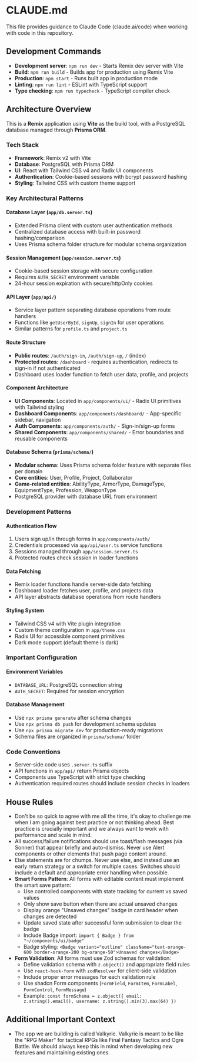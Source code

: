 # CLAUDE.md

This file provides guidance to Claude Code (claude.ai/code) when working with code in this repository.

## Development Commands

- **Development server**: `npm run dev` - Starts Remix dev server with Vite
- **Build**: `npm run build` - Builds app for production using Remix Vite
- **Production**: `npm start` - Runs built app in production mode
- **Linting**: `npm run lint` - ESLint with TypeScript support
- **Type checking**: `npm run typecheck` - TypeScript compiler check

## Architecture Overview

This is a **Remix** application using **Vite** as the build tool, with a PostgreSQL database managed through **Prisma ORM**.

### Tech Stack
- **Framework**: Remix v2 with Vite
- **Database**: PostgreSQL with Prisma ORM
- **UI**: React with Tailwind CSS v4 and Radix UI components
- **Authentication**: Cookie-based sessions with bcrypt password hashing
- **Styling**: Tailwind CSS with custom theme support

### Key Architectural Patterns

#### Database Layer (`app/db.server.ts`)
- Extended Prisma client with custom user authentication methods
- Centralized database access with built-in password hashing/comparison
- Uses Prisma schema folder structure for modular schema organization

#### Session Management (`app/session.server.ts`)
- Cookie-based session storage with secure configuration
- Requires `AUTH_SECRET` environment variable
- 24-hour session expiration with secure/httpOnly cookies

#### API Layer (`app/api/`)
- Service layer pattern separating database operations from route handlers
- Functions like `getUserById`, `signUp`, `signIn` for user operations
- Similar patterns for `profile.ts` and `project.ts`

#### Route Structure
- **Public routes**: `/auth/sign-in`, `/auth/sign-up`, `/` (index)
- **Protected routes**: `/dashboard` - requires authentication, redirects to sign-in if not authenticated
- Dashboard uses loader function to fetch user data, profile, and projects

#### Component Architecture
- **UI Components**: Located in `app/components/ui/` - Radix UI primitives with Tailwind styling
- **Dashboard Components**: `app/components/dashboard/` - App-specific sidebar, navigation
- **Auth Components**: `app/components/auth/` - Sign-in/sign-up forms
- **Shared Components**: `app/components/shared/` - Error boundaries and reusable components

#### Database Schema (`prisma/schema/`)
- **Modular schema**: Uses Prisma schema folder feature with separate files per domain
- **Core entities**: User, Profile, Project, Collaborator
- **Game-related entities**: AbilityType, ArmorType, DamageType, EquipmentType, Profession, WeaponType
- PostgreSQL provider with database URL from environment

### Development Patterns

#### Authentication Flow
1. Users sign up/in through forms in `app/components/auth/`
2. Credentials processed via `app/api/user.ts` service functions
3. Sessions managed through `app/session.server.ts`
4. Protected routes check session in loader functions

#### Data Fetching
- Remix loader functions handle server-side data fetching
- Dashboard loader fetches user, profile, and projects data
- API layer abstracts database operations from route handlers

#### Styling System
- Tailwind CSS v4 with Vite plugin integration
- Custom theme configuration in `app/theme.css`
- Radix UI for accessible component primitives
- Dark mode support (default theme is dark)

### Important Configuration

#### Environment Variables
- `DATABASE_URL`: PostgreSQL connection string
- `AUTH_SECRET`: Required for session encryption

#### Database Management
- Use `npx prisma generate` after schema changes
- Use `npx prisma db push` for development schema updates
- Use `npx prisma migrate dev` for production-ready migrations
- Schema files are organized in `prisma/schema/` folder

### Code Conventions
- Server-side code uses `.server.ts` suffix
- API functions in `app/api/` return Prisma objects
- Components use TypeScript with strict type checking
- Authentication required routes should include session checks in loaders

## House Rules
- Don't be so quick to agree with me all the time, it's okay to challenge me when I am going against best practice or not thinking ahead. Best practice is crucially important and we always want to work with performance and scale in mind.
- All success/failure notifications should use toast/flash messages (via Sonner) that appear briefly and auto-dismiss. Never use Alert components or other elements that push page content around.
- Else statements are for chumps. Never use else, and instead use an early return strategy or a switch for multiple cases. Switches should include a default and appropriate error handling when possible.
- **Smart Forms Pattern**: All forms with editable content must implement the smart save pattern:
  - Use controlled components with state tracking for current vs saved values
  - Only show save button when there are actual unsaved changes
  - Display orange "Unsaved changes" badge in card header when changes are detected
  - Update saved state after successful form submission to clear the badge
  - Include Badge import: `import { Badge } from "~/components/ui/badge"`
  - Badge styling: `<Badge variant="outline" className="text-orange-600 border-orange-200 bg-orange-50">Unsaved changes</Badge>`
- **Form Validation**: All forms must use Zod schemas for validation:
  - Define validation schema with `z.object()` and appropriate field rules
  - Use `react-hook-form` with `zodResolver` for client-side validation
  - Include proper error messages for each validation rule
  - Use shadcn Form components (`FormField`, `FormItem`, `FormLabel`, `FormControl`, `FormMessage`)
  - Example: `const formSchema = z.object({ email: z.string().email(), username: z.string().min(3).max(64) })`

## Additional Important Context
- The app we are building is called Valkyrie. Valkyrie is meant to be like the "RPG Maker" for tactical RPGs like Final Fantasy Tactics and Ogre Battle. We should always keep this in mind when developing new features and maintaining existing ones.
